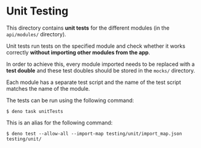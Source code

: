 
# Unit Testing

This directory contains **unit tests** for the different modules (in the `api/modules/` directory).

Unit tests run tests on the specified module and check whether it works correctly **without importing other modules from the app**.

In order to achieve this, every module imported needs to be replaced with a **test double** and these test doubles should be stored in the `mocks/` directory.

Each module has a separate test script and the name of the test script matches the name of the module.

The tests can be run using the following command:

```
$ deno task unitTests
```

This is an alias for the following command:

```
$ deno test --allow-all --import-map testing/unit/import_map.json testing/unit/
```
